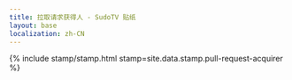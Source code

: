 ```yaml
---
title: 拉取请求获得人 - SudoTV 贴纸
layout: base
localization: zh-CN
---
```


{% include stamp/stamp.html
    stamp=site.data.stamp.pull-request-acquirer
%}